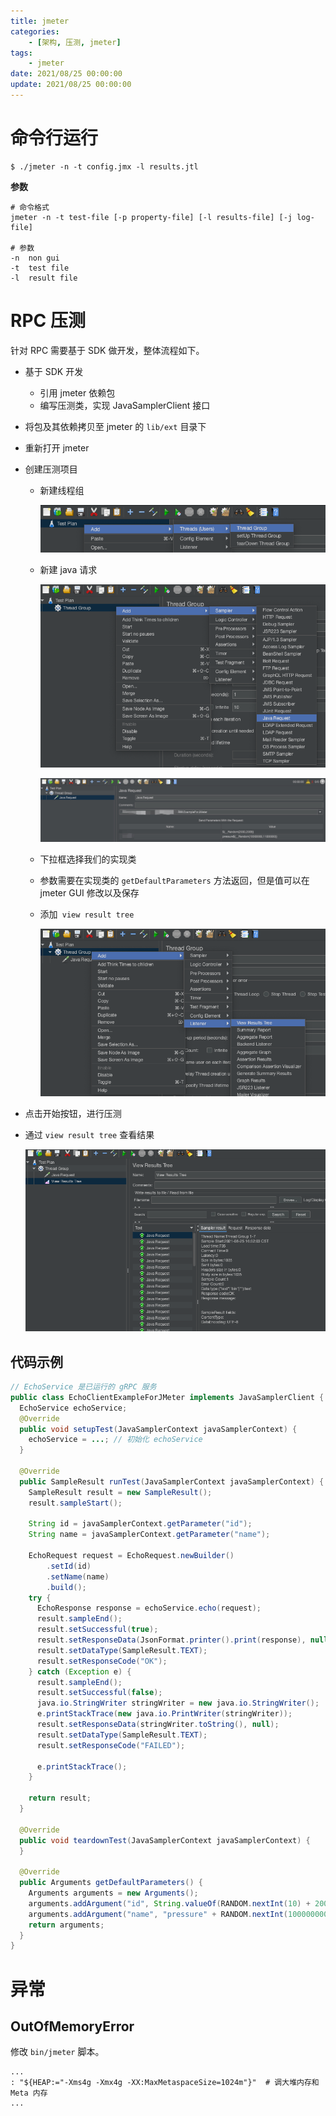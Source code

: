 ```yaml
---
title: jmeter
categories: 
    - [架构, 压测, jmeter]
tags:
    - jmeter
date: 2021/08/25 00:00:00
update: 2021/08/25 00:00:00
---
```


# 命令行运行

```shell
$ ./jmeter -n -t config.jmx -l results.jtl
```

**参数**

```shell
# 命令格式
jmeter -n -t test-file [-p property-file] [-l results-file] [-j log-file]

# 参数
-n	non gui
-t	test file
-l	result file
```

# RPC 压测

针对 RPC 需要基于 SDK 做开发，整体流程如下。

- 基于 SDK 开发

  - 引用 jmeter 依赖包
  - 编写压测类，实现 JavaSamplerClient 接口

- 将包及其依赖拷贝至 jmeter 的 `lib/ext` 目录下

- 重新打开 jmeter

- 创建压测项目

  - 新建线程组

    ![image-20210825164558728](jmeter/image-20210825164558728.png)

  - 新建 java 请求

    ![image-20210825164643817](jmeter/image-20210825164643817.png)

    ![image-20210825164927950](jmeter/image-20210825164927950.png)

  - 下拉框选择我们的实现类

  - 参数需要在实现类的 `getDefaultParameters` 方法返回，但是值可以在 jmeter GUI 修改以及保存

  - 添加` view result tree`

    ![image-20210825165136784](jmeter/image-20210825165136784.png)

- 点击开始按钮，进行压测

- 通过 `view result tree` 查看结果

  ![image-20210825165307925](jmeter/image-20210825165307925.png)

## 代码示例

```java
// EchoService 是已运行的 gRPC 服务
public class EchoClientExampleForJMeter implements JavaSamplerClient {
  EchoService echoService;
  @Override
  public void setupTest(JavaSamplerContext javaSamplerContext) {
    echoService = ...; // 初始化 echoService
  }

  @Override
  public SampleResult runTest(JavaSamplerContext javaSamplerContext) {
    SampleResult result = new SampleResult();
    result.sampleStart();
    
    String id = javaSamplerContext.getParameter("id");
    String name = javaSamplerContext.getParameter("name");

    EchoRequest request = EchoRequest.newBuilder()
        .setId(id)
        .setName(name)
        .build();
    try {
      EchoResponse response = echoService.echo(request);
      result.sampleEnd();
      result.setSuccessful(true);
      result.setResponseData(JsonFormat.printer().print(response), null);
      result.setDataType(SampleResult.TEXT);
      result.setResponseCode("OK");
    } catch (Exception e) {
      result.sampleEnd();
      result.setSuccessful(false);
      java.io.StringWriter stringWriter = new java.io.StringWriter();
      e.printStackTrace(new java.io.PrintWriter(stringWriter));
      result.setResponseData(stringWriter.toString(), null);
      result.setDataType(SampleResult.TEXT);
      result.setResponseCode("FAILED");

      e.printStackTrace();
    }

    return result;
  }

  @Override
  public void teardownTest(JavaSamplerContext javaSamplerContext) {
  }

  @Override
  public Arguments getDefaultParameters() {
    Arguments arguments = new Arguments();
    arguments.addArgument("id", String.valueOf(RANDOM.nextInt(10) + 2000));
    arguments.addArgument("name", "pressure" + RANDOM.nextInt(100000000) + 10000000);
    return arguments;
  }
}
```

# 异常

## OutOfMemoryError

修改 `bin/jmeter` 脚本。

```shell
...
: "${HEAP:="-Xms4g -Xmx4g -XX:MaxMetaspaceSize=1024m"}"  # 调大堆内存和 Meta 内存
...
```

